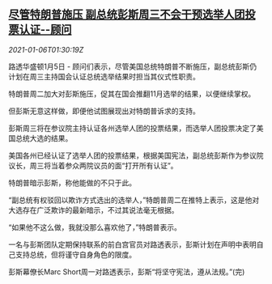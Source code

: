 <!--1609897997000-->
[尽管特朗普施压 副总统彭斯周三不会干预选举人团投票认证--顾问](https://cn.reuters.com/article/us-pence-electoral-college-0106-idCNKBS29B04T)
------

<div><i>2021-01-06T01:30:19Z</i></div><p>路透华盛顿1月5日 - 顾问们表示，尽管美国总统特朗普不断施压，副总统彭斯仍计划在周三主持国会认证总统选举结果时担当其仪式性职责。</p><p>特朗普周二加大对彭斯施压，促其在国会推翻11月选举的结果，以便继续掌权。</p><p>但彭斯无意这样做，即便他试图展现出对特朗普诉求的支持。</p><p>彭斯周三将在参议院主持认证各州选举人团的投票结果，而选举人团投票决定了美国总统大选的结果。</p><p>美国各州已经认证了选举人团的投票结果，根据美国宪法，副总统彭斯作为参议院议长，周三将当着参众两院议员的面“打开所有认证”。</p><p>特朗普暗示彭斯，称他能做的不只于此。</p><p>“副总统有权驳回以欺诈方式选出的选举人，”特朗普周二在推特上表示，这是他对大选存在广泛欺诈的最新暗示，不过其说法毫无根据。</p><p>“如果他不这么做，我就没那么喜欢他了，”特朗普表示。</p><p>一名与彭斯团队定期保持联系的前白宫官员对路透表示，彭斯计划在声明中表明自己支持总统，但将谨守自身角色的限度。</p><p>彭斯幕僚长Marc Short周一对路透表示，彭斯“将坚守宪法，遵从法规。”(完)</p>
